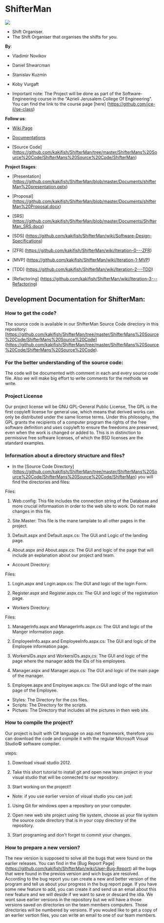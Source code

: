 ShifterMan
==========
<p style="image align: left"><img src="https://github.com/kakifish/ShifterMan/blob/master/Documents/shifterMan.jpg?raw=true"/></p>


* Shift Organiser.
* The Shift Organiser that organises the shifts for you.

__By__:
* Vladimir Novikov 
* Daniel Shwarcman   
* Stanislav Kuzmin
* Koby Vurgaft

* Important note: The Project will be done as part of the Software-Engineering course in the "Azrieli Jerusalem College Of Engineering". You can find the link to the course page [here] (https://github.com/jce-il/se-class)

__Follow us__:

-   [Wiki Page](https://github.com/kakifish/ShifterMan/wiki)

-   [Documentations](https://github.com/kakifish/ShifterMan/tree/master/Documents)

-   [Source Code] (https://github.com/kakifish/ShifterMan/tree/master/ShifterMans%20Source%20Code/ShifterMans%20Source%20Code/ShifterMan)

__Project Stages__:

- [Presentation] (https://github.com/kakifish/ShifterMan/blob/master/Documents/shifterMan%20presentation.pptx)

- [Proposal] (https://github.com/kakifish/ShifterMan/blob/master/Documents/shifterMan%20Proposal.docx)

- [SRS] (https://github.com/kakifish/ShifterMan/blob/master/Documents/ShifterMan_SRS.docx)

- [SDS] (https://github.com/kakifish/ShifterMan/wiki/Software-Design-Specifications)

- [ZFR] (https://github.com/kakifish/ShifterMan/wiki/Iteration-0---ZFR)

- [MVP] (https://github.com/kakifish/ShifterMan/wiki/Iteration-1-MVP)

- [TDD] (https://github.com/kakifish/ShifterMan/wiki/Iteration-2---TDD)

- [Refactoring] (https://github.com/kakifish/ShifterMan/wiki/Iteration-3---Refactoring)

## Development Documentation for ShifterMan:

### How to get the code?

The source code is available in our ShifterMan Source Code directory in this repository: 
[https://github.com/kakifish/ShifterMan/tree/master/ShifterMans%20Source%20Code/ShifterMans%20Source%20Code] (https://github.com/kakifish/ShifterMan/tree/master/ShifterMans%20Source%20Code/ShifterMans%20Source%20Code).

### For the better understanding of the source code:

The code will be documented with comment in each and every source code file.
Also we will make big effort to write comments for the methods we write.

### Project License

Our project license will be GNU GPL-General Public License, The GPL is the first copyleft license for general use, which means that derived works can only be distributed under the same license terms.
Under this philosophy, the GPL grants the recipients of a computer program the rights of the free software definition and uses copyleft to ensure the freedoms are preserved, even when the work is changed or added to.
This is in distinction to permissive free software licenses, of which the BSD licenses are the standard examples.

### Information about a directory structure and files?

* In the [Source Code Directory] (https://github.com/kakifish/ShifterMan/tree/master/ShifterMans%20Source%20Code/ShifterMans%20Source%20Code/ShifterMan) you will find the directories and files:

Files:

1) Web.config: This file includes the connection string of the Database and more crucial informaation in order to the web site to work. Do not make changes in this file.

2) Site.Master: This file is the mane tamplate to all other pages in the project.

3) Default.aspx and Default.aspx.cs: The GUI and Logic of the landing page.

4) About.aspx and About.aspx.cs: The GUI and logic of the page that will include an explanation about our project and team.

* Account Directory:

Files:

1) Login.aspx and Login.aspx.cs: The GUI and logic of the login Form.

2) Register.aspx and Register.aspx.cs: The GUI and logic of the registration page.

* Workers Directory:

Files:

1) ManagerInfo.aspx and ManagerInfo.aspx.cs: The GUI and logic of the Manger information page.

2) EmployeeInfo.aspx and EmployeeInfo.aspx.cs: The GUI and logic of the Employee information page.

3) WorkersIDs.aspx and WorkersIDs.aspx,cs: The GUI and logic of the page where the manager adds the IDs of his employees.

4) Manager.aspx and Manager.aspx.cs: The GUI and logic of the main page of the manager.

5) Employee.aspx and Employee.aspx.cs: The GUI and logic of the main page of the Employee.

* Styles: The Directory for the css files.
* Scripts: The Directory for the scripts.
* Pictues: The Directory that includes all the pictures in then web site.

### How to compile the project?

Our project is built with C# language on asp.net framework, therefore you can download the code and compile it with the regular Microsoft Visual Studio© software compiler.

steps:

1) Download visual studio 2012.

2) Take this short tutorial to install git and open new team project in your visual studio that will be connected to our repository.

3) Start working on the project!!

* Note: if you use earlier version of visual studio you can just:

1) Using Git for windows open a repository on your computer.

2) Open new web site project using file system, choose as your file system the source code directory that is in your copy directory of the repository.

3) Start programing and don't forget to commit your changes.

### How to prepare a new version?

The new version is supposed to solve all the bugs that were found on the earlier releases.
You can find in the [Bug Report Page] (https://github.com/kakifish/ShifterMan/wiki/User-Bug-Report) all the bugs that were found in the previos version and wich bugs are resolved.
According to the bug report you can create a new and better version of the program and tell us about your progress in the bug report page.
If you have some new feature to add, you can create it and send us an email about this new feature and we will deside if we want to save or descard the idia.
We wont save earlier versions in the repository but we will have a those versions saved on directories on the team members computers. Those directories will be numbered by versions.
If you wouled like to get a copy of an earlier vertion files, you can write an email to one of our team members.
